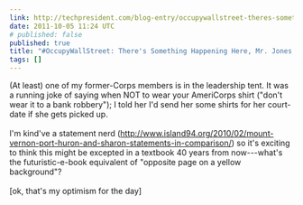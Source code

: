 ```yaml
---
link: http://techpresident.com/blog-entry/occupywallstreet-theres-something-happening-here-mr-jones
date: 2011-10-05 11:24 UTC
# published: false
published: true
title: "#OccupyWallStreet: There's Something Happening Here, Mr. Jones | techPresident"
tags: []
---
```


(At least) one of my former-Corps members is in the leadership tent. It was a  running joke of saying when NOT to wear your AmeriCorps shirt ("don't wear it to a bank robbery"); I told her I'd send her some shirts for her court-date if she gets picked up. <br><br>I'm kind've a statement nerd (<a href="http://www.island94.org/2010/02/mount-vernon-port-huron-and-sharon-statements-in-comparison/">http://www.island94.org/2010/02/mount-vernon-port-huron-and-sharon-statements-in-comparison/</a>) so it's exciting to think this might be excepted in a textbook 40 years from now---what's the futuristic-e-book equivalent of "opposite page on a yellow background"?<br><br>[ok, that's my optimism for the day]
